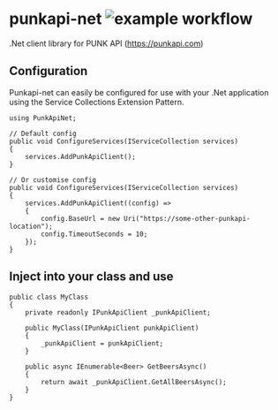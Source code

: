 # punkapi-net ![example workflow](https://github.com/a-bagley/punkapi-net/actions/workflows/build.yml/badge.svg)

.Net client library for PUNK API (https://punkapi.com)


## Configuration
Punkapi-net can easily be configured for use with your .Net application using the Service Collections Extension Pattern.
```
using PunkApiNet;

// Default config
public void ConfigureServices(IServiceCollection services)
{
	services.AddPunkApiClient();
}

// Or customise config
public void ConfigureServices(IServiceCollection services)
{
	services.AddPunkApiClient((config) => 
    {
        config.BaseUrl = new Uri("https://some-other-punkapi-location");
        config.TimeoutSeconds = 10;
    });
}
```

## Inject into your class and use
```
public class MyClass
{
    private readonly IPunkApiClient _punkApiClient;

    public MyClass(IPunkApiClient punkApiClient)
    {
        _punkApiClient = punkApiClient;
    }

    public async IEnumerable<Beer> GetBeersAsync()
    {
        return await _punkApiClient.GetAllBeersAsync();
    }
}
```
